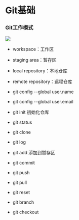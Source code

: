# Git基础

### Git工作模式

![](https://www.runoob.com/wp-content/uploads/2015/02/git-command.jpg)

- workspace：工作区

- staging area：暂存区

- local repository：本地仓库

- remote repository：远程仓库

  

- git config --global user.name

- git config --global user.email

- git init 初始化仓库

- git status

- git clone

- git log

- git add 添加到暂存区

- git commit

- git push

- git pull

- git reset

- git branch

- git checkout